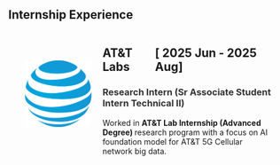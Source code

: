 <h1 id="profession"></h1>

<h2 style="margin: 60px 0px -15px;">
Internship Experience
</h2>

<style>
    .pro-image-text-container {
        display: flex;
        align-items: center;
        justify-content: flex-start;
        margin: 20px;
        padding: 10px;
        border: 0px solid #ccc;
        border-radius: 5px;
        flex-grow: 1;
    }
    .pro-image-text-container img {
        width: 120px;
        height: 120px;
        object-fit: contain;
        margin-right: 20px;
        margin-bottom: 10px;
        border-radius: 5px;
    }
    .pro-image-text-container .text {
        flex: 1;
    }
</style>



<div class="pro-image-text-container">
    <img src="./assets/img/pro/att_min.svg" alt="Image">
    <div class="text">
        <h2><div style="display: flex; justify-content: space-between;">
            <span>AT&T Labs</span>
            <span>[ 2025 Jun - 2025 Aug]</span>
        </div></h2>
        <h3><span style="color: #333333;">
        Research Intern (Sr Associate Student Intern Technical II)
        </span></h3>
        <p>
        Worked in <strong> AT&T Lab Internship (Advanced Degree) </strong> 
        research program with a focus on AI foundation model for AT&T 5G Cellular network big data.
        </p>
    </div>
</div>

